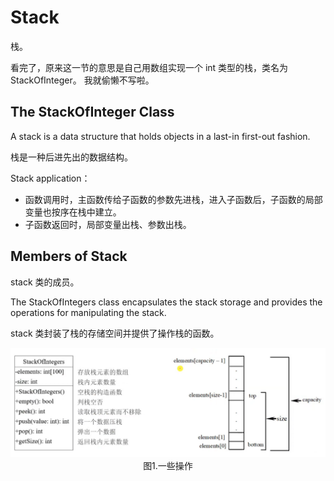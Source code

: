 # Stack

栈。

看完了，原来这一节的意思是自己用数组实现一个 int 类型的栈，类名为 StackOfInteger。
我就偷懒不写啦。

## The StackOfInteger Class

A stack is a data structure that holds objects in a last-in first-out fashion.

栈是一种后进先出的数据结构。

Stack application：

- 函数调用时，主函数传给子函数的参数先进栈，进入子函数后，子函数的局部变量也按序在栈中建立。
- 子函数返回时，局部变量出栈、参数出栈。

## Members of Stack

stack 类的成员。

The StackOfIntegers class encapsulates the stack storage and provides the operations for manipulating the stack.

stack 类封装了栈的存储空间并提供了操作栈的函数。

<img src="551-1.png" alt="551-1" style="zoom:80%;" />

<center>图1.一些操作</center>


